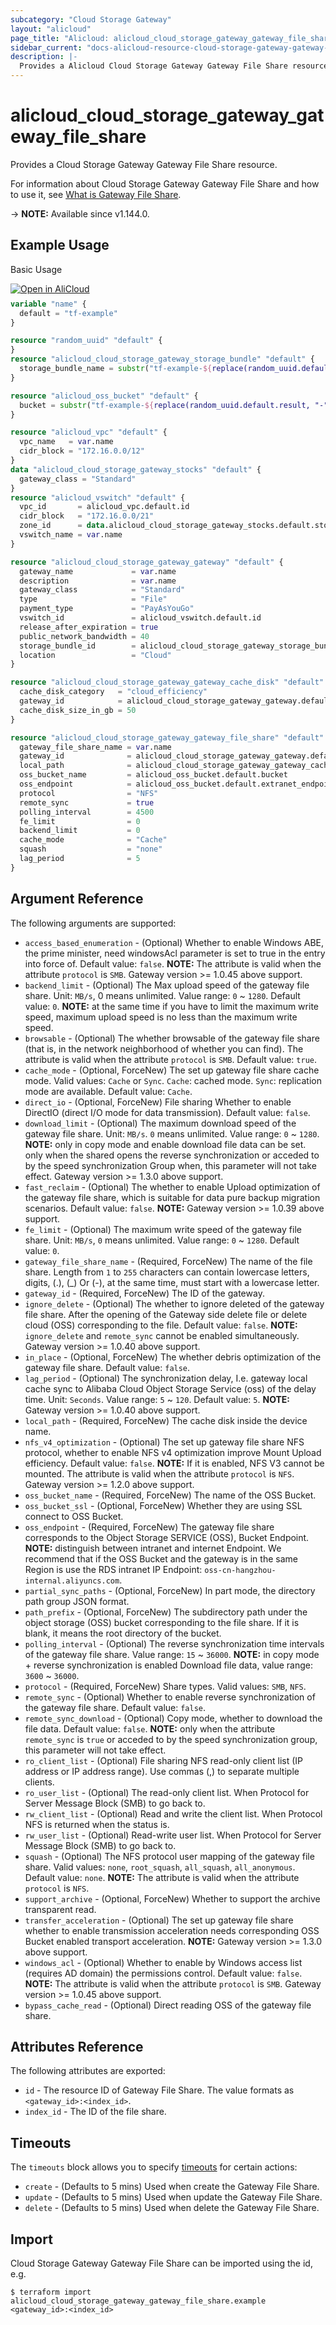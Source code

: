 ```yaml
---
subcategory: "Cloud Storage Gateway"
layout: "alicloud"
page_title: "Alicloud: alicloud_cloud_storage_gateway_gateway_file_share"
sidebar_current: "docs-alicloud-resource-cloud-storage-gateway-gateway-file-share"
description: |-
  Provides a Alicloud Cloud Storage Gateway Gateway File Share resource.
---
```


# alicloud_cloud_storage_gateway_gateway_file_share

Provides a Cloud Storage Gateway Gateway File Share resource.

For information about Cloud Storage Gateway Gateway File Share and how to use it, see [What is Gateway File Share](https://www.alibabacloud.com/help/en/cloud-storage-gateway/latest/creategatewayfileshare).

-> **NOTE:** Available since v1.144.0.

## Example Usage

Basic Usage

<div style="display: block;margin-bottom: 40px;"><div class="oics-button" style="float: right;position: absolute;margin-bottom: 10px;">
  <a href="https://api.aliyun.com/terraform?resource=alicloud_cloud_storage_gateway_gateway_file_share&exampleId=5328a1d8-77d9-a55f-1426-e628017cd1fe41938c73&activeTab=example&spm=docs.r.cloud_storage_gateway_gateway_file_share.0.5328a1d877&intl_lang=EN_US" target="_blank">
    <img alt="Open in AliCloud" src="https://img.alicdn.com/imgextra/i1/O1CN01hjjqXv1uYUlY56FyX_!!6000000006049-55-tps-254-36.svg" style="max-height: 44px; max-width: 100%;">
  </a>
</div></div>

```terraform
variable "name" {
  default = "tf-example"
}

resource "random_uuid" "default" {
}
resource "alicloud_cloud_storage_gateway_storage_bundle" "default" {
  storage_bundle_name = substr("tf-example-${replace(random_uuid.default.result, "-", "")}", 0, 16)
}

resource "alicloud_oss_bucket" "default" {
  bucket = substr("tf-example-${replace(random_uuid.default.result, "-", "")}", 0, 16)
}

resource "alicloud_vpc" "default" {
  vpc_name   = var.name
  cidr_block = "172.16.0.0/12"
}
data "alicloud_cloud_storage_gateway_stocks" "default" {
  gateway_class = "Standard"
}
resource "alicloud_vswitch" "default" {
  vpc_id       = alicloud_vpc.default.id
  cidr_block   = "172.16.0.0/21"
  zone_id      = data.alicloud_cloud_storage_gateway_stocks.default.stocks.0.zone_id
  vswitch_name = var.name
}

resource "alicloud_cloud_storage_gateway_gateway" "default" {
  gateway_name             = var.name
  description              = var.name
  gateway_class            = "Standard"
  type                     = "File"
  payment_type             = "PayAsYouGo"
  vswitch_id               = alicloud_vswitch.default.id
  release_after_expiration = true
  public_network_bandwidth = 40
  storage_bundle_id        = alicloud_cloud_storage_gateway_storage_bundle.default.id
  location                 = "Cloud"
}

resource "alicloud_cloud_storage_gateway_gateway_cache_disk" "default" {
  cache_disk_category   = "cloud_efficiency"
  gateway_id            = alicloud_cloud_storage_gateway_gateway.default.id
  cache_disk_size_in_gb = 50
}

resource "alicloud_cloud_storage_gateway_gateway_file_share" "default" {
  gateway_file_share_name = var.name
  gateway_id              = alicloud_cloud_storage_gateway_gateway.default.id
  local_path              = alicloud_cloud_storage_gateway_gateway_cache_disk.default.local_file_path
  oss_bucket_name         = alicloud_oss_bucket.default.bucket
  oss_endpoint            = alicloud_oss_bucket.default.extranet_endpoint
  protocol                = "NFS"
  remote_sync             = true
  polling_interval        = 4500
  fe_limit                = 0
  backend_limit           = 0
  cache_mode              = "Cache"
  squash                  = "none"
  lag_period              = 5
}
```

## Argument Reference

The following arguments are supported:

* `access_based_enumeration` - (Optional) Whether to enable Windows ABE, the prime minister, need windowsAcl parameter is set to true in the entry into force of. Default value: `false`. **NOTE:** The attribute is valid when the attribute `protocol` is `SMB`. Gateway version >= 1.0.45 above support. 
* `backend_limit` - (Optional) The Max upload speed of the gateway file share. Unit: `MB/s`, 0 means unlimited. Value range: `0` ~ `1280`. Default value: `0`. **NOTE:** at the same time if you have to limit the maximum write speed, maximum upload speed is no less than the maximum write speed. 
* `browsable` - (Optional) The whether browsable of the gateway file share (that is, in the network neighborhood of whether you can find). The attribute is valid when the attribute `protocol` is `SMB`. Default value: `true`.
* `cache_mode` - (Optional, ForceNew) The set up gateway file share cache mode. Valid values: `Cache` or `Sync`. `Cache`: cached mode. `Sync`: replication mode are available. Default value: `Cache`.
* `direct_io` - (Optional, ForceNew) File sharing Whether to enable DirectIO (direct I/O mode for data transmission). Default value: `false`.
* `download_limit` - (Optional) The maximum download speed of the gateway file share. Unit: `MB/s`. `0` means unlimited. Value range: `0` ~ `1280`. **NOTE:** only in copy mode and enable download file data can be set. only when the shared opens the reverse synchronization or acceded to by the speed synchronization Group when, this parameter will not take effect. Gateway version >= 1.3.0 above support. 
* `fast_reclaim` - (Optional) The whether to enable Upload optimization of the gateway file share, which is suitable for data pure backup migration scenarios. Default value: `false`. **NOTE:** Gateway version >= 1.0.39 above support. 
* `fe_limit` - (Optional) The maximum write speed of the gateway file share. Unit: `MB/s`, `0` means unlimited. Value range: `0` ~ `1280`. Default value: `0`.
* `gateway_file_share_name` - (Required, ForceNew) The name of the file share. Length from `1` to `255` characters can contain lowercase letters, digits, (.), (_) Or (-), at the same time, must start with a lowercase letter.
* `gateway_id` - (Required, ForceNew) The ID of the gateway.
* `ignore_delete` - (Optional) The whether to ignore deleted of the gateway file share. After the opening of the Gateway side delete file or delete cloud (OSS) corresponding to the file. Default value: `false`. **NOTE:** `ignore_delete` and `remote_sync` cannot be enabled simultaneously. Gateway version >= 1.0.40 above support. 
* `in_place` - (Optional, ForceNew) The whether debris optimization of the gateway file share. Default value: `false`.
* `lag_period` - (Optional) The synchronization delay, I.e. gateway local cache sync to Alibaba Cloud Object Storage Service (oss) of the delay time. Unit: `Seconds`. Value range: `5` ~ `120`. Default value: `5`. **NOTE:** Gateway version >= 1.0.40 above support. 
* `local_path` - (Required, ForceNew) The cache disk inside the device name.
* `nfs_v4_optimization` - (Optional) The set up gateway file share NFS protocol, whether to enable NFS v4 optimization improve Mount Upload efficiency. Default value: `false`. **NOTE:** If it is enabled, NFS V3 cannot be mounted. The attribute is valid when the attribute `protocol` is `NFS`. Gateway version >= 1.2.0 above support. 
* `oss_bucket_name` - (Required, ForceNew) The name of the OSS Bucket.
* `oss_bucket_ssl` - (Optional, ForceNew) Whether they are using SSL connect to OSS Bucket.
* `oss_endpoint` - (Required, ForceNew) The gateway file share corresponds to the Object Storage SERVICE (OSS), Bucket Endpoint. **NOTE:** distinguish between intranet and internet Endpoint. We recommend that if the OSS Bucket and the gateway is in the same Region is use the RDS intranet IP Endpoint: `oss-cn-hangzhou-internal.aliyuncs.com`. 
* `partial_sync_paths` - (Optional, ForceNew) In part mode, the directory path group JSON format.
* `path_prefix` - (Optional, ForceNew) The subdirectory path under the object storage (OSS) bucket corresponding to the file share. If it is blank, it means the root directory of the bucket.
* `polling_interval` - (Optional) The reverse synchronization time intervals of the gateway file share. Value range: `15` ~ `36000`. **NOTE:** in copy mode + reverse synchronization is enabled Download file data, value range: `3600` ~ `36000`. 
* `protocol` - (Required, ForceNew) Share types. Valid values: `SMB`, `NFS`.
* `remote_sync` - (Optional) Whether to enable reverse synchronization of the gateway file share. Default value: `false`.
* `remote_sync_download` - (Optional) Copy mode, whether to download the file data. Default value: `false`. **NOTE:** only when the attribute `remote_sync` is `true` or acceded to by the speed synchronization group, this parameter will not take effect. 
* `ro_client_list` - (Optional) File sharing NFS read-only client list (IP address or IP address range). Use commas (,) to separate multiple clients.
* `ro_user_list` - (Optional) The read-only client list. When Protocol for Server Message Block (SMB) to go back to.
* `rw_client_list` - (Optional) Read and write the client list. When Protocol NFS is returned when the status is.
* `rw_user_list` - (Optional) Read-write user list. When Protocol for Server Message Block (SMB) to go back to.
* `squash` - (Optional) The NFS protocol user mapping of the gateway file share. Valid values: `none`, `root_squash`, `all_squash`, `all_anonymous`. Default value: `none`. **NOTE:** The attribute is valid when the attribute `protocol` is `NFS`.
* `support_archive` - (Optional, ForceNew) Whether to support the archive transparent read.
* `transfer_acceleration` - (Optional) The set up gateway file share whether to enable transmission acceleration needs corresponding OSS Bucket enabled transport acceleration. **NOTE:** Gateway version >= 1.3.0 above support. 
* `windows_acl` - (Optional) Whether to enable by Windows access list (requires AD domain) the permissions control. Default value: `false`. **NOTE:** The attribute is valid when the attribute `protocol` is `SMB`. Gateway version >= 1.0.45 above support. 
* `bypass_cache_read` - (Optional) Direct reading OSS of the gateway file share.

## Attributes Reference

The following attributes are exported:

* `id` - The resource ID of Gateway File Share. The value formats as `<gateway_id>:<index_id>`.
* `index_id` - The ID of the file share.

## Timeouts

The `timeouts` block allows you to specify [timeouts](https://developer.hashicorp.com/terraform/language/resources/syntax#operation-timeouts) for certain actions:

* `create` - (Defaults to 5 mins) Used when create the Gateway File Share.
* `update` - (Defaults to 5 mins) Used when update the Gateway File Share.
* `delete` - (Defaults to 5 mins) Used when delete the Gateway File Share.

## Import

Cloud Storage Gateway Gateway File Share can be imported using the id, e.g.

```shell
$ terraform import alicloud_cloud_storage_gateway_gateway_file_share.example <gateway_id>:<index_id>
```